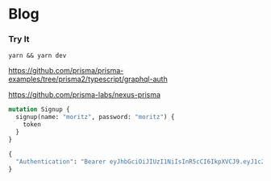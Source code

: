 # Blog

### Try It

```
yarn && yarn dev
```

https://github.com/prisma/prisma-examples/tree/prisma2/typescript/graphql-auth

https://github.com/prisma-labs/nexus-prisma

```graphql
mutation Signup {
  signup(name: "moritz", password: "moritz") {
    token
  }
}

{
  "Authentication": "Bearer eyJhbGciOiJIUzI1NiIsInR5cCI6IkpXVCJ9.eyJ1c2VySWQiOjIsImlhdCI6MTU3OTM2MDkxMX0.3q_HvoSPBpfz3K7FZdJXE8SaduUFZfKmttYAbvPd9Cs"
}
```